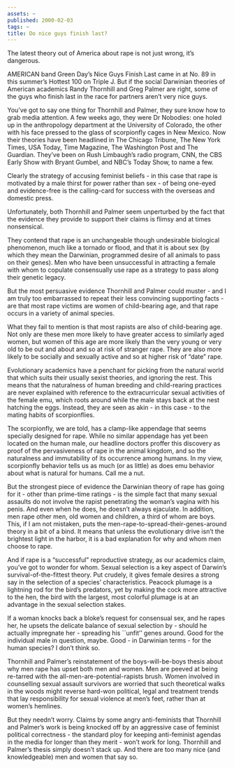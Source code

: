```yaml
---
assets: ~
published: 2000-02-03
tags: ~
title: Do nice guys finish last?
---
```

The latest theory out of America about rape is not just wrong, it’s
dangerous.

AMERICAN band Green Day’s Nice Guys Finish Last came in at No. 89 in
this summer’s Hottest 100 on Triple J. But if the social Darwinian
theories of American academics Randy Thornhill and Greg Palmer are
right, some of the guys who finish last in the race for partners aren’t
very nice guys.

You’ve got to say one thing for Thornhill and Palmer, they sure know how
to grab media attention. A few weeks ago, they were Dr Nobodies: one
holed up in the anthropology department at the University of Colorado,
the other with his face pressed to the glass of scorpionfly cages in New
Mexico. Now their theories have been headlined in The Chicago Tribune,
The New York Times, USA Today, Time Magazine, The Washington Post and
The Guardian. They’ve been on Rush Limbaugh’s radio program, CNN, the
CBS Early Show with Bryant Gumbel, and NBC’s Today Show, to name a few.

Clearly the strategy of accusing feminist beliefs - in this case that
rape is motivated by a male thirst for power rather than sex - of being
one-eyed and evidence-free is the calling-card for success with the
overseas and domestic press.

Unfortunately, both Thornhill and Palmer seem unperturbed by the fact
that the evidence they provide to support their claims is flimsy and at
times nonsensical.

They contend that rape is an unchangeable though undesirable biological
phenomenon, much like a tornado or flood, and that it is about sex (by
which they mean the Darwinian, programmed desire of all animals to pass
on their genes). Men who have been unsuccessful in attracting a female
with whom to copulate consensually use rape as a strategy to pass along
their genetic legacy.

But the most persuasive evidence Thornhill and Palmer could muster - and
I am truly too embarrassed to repeat their less convincing supporting
facts - are that most rape victims are women of child-bearing age, and
that rape occurs in a variety of animal species.

What they fail to mention is that most rapists are also of child-bearing
age. Not only are these men more likely to have greater access to
similarly aged women, but women of this age are more likely than the
very young or very old to be out and about and so at risk of stranger
rape. They are also more likely to be socially and sexually active and
so at higher risk of “date” rape.

Evolutionary academics have a penchant for picking from the natural
world that which suits their usually sexist theories, and ignoring the
rest. This means that the naturalness of human breeding and
child-rearing practices are never explained with reference to the
extracurricular sexual activities of the female emu, which roots around
while the male stays back at the nest hatching the eggs. Instead, they
are seen as akin - in this case - to the mating habits of scorpionflies.

The scorpionfly, we are told, has a clamp-like appendage that seems
specially designed for rape. While no similar appendage has yet been
located on the human male, our headline doctors proffer this discovery
as proof of the pervasiveness of rape in the animal kingdom, and so the
naturalness and immutability of its occurrence among humans. In my view,
scorpionfly behavior tells us as much (or as little) as does emu
behavior about what is natural for humans. Call me a nut.

But the strongest piece of evidence the Darwinian theory of rape has
going for it - other than prime-time ratings - is the simple fact that
many sexual assaults do not involve the rapist penetrating the woman’s
vagina with his penis. And even when he does, he doesn’t always
ejaculate. In addition, men rape other men, old women and children, a
third of whom are boys. This, if I am not mistaken, puts the
men-rape-to-spread-their-genes-around theory in a bit of a bind. It
means that unless the evolutionary drive isn’t the brightest light in
the harbor, it is a bad explanation for why and whom men choose to rape.

And if rape is a “successful” reproductive strategy, as our academics
claim, you’ve got to wonder for whom. Sexual selection is a key aspect
of Darwin’s survival-of-the-fittest theory. Put crudely, it gives female
desires a strong say in the selection of a species’ characteristics.
Peacock plumage is a lightning rod for the bird’s predators, yet by
making the cock more attractive to the hen, the bird with the largest,
most colorful plumage is at an advantage in the sexual selection stakes.

If a woman knocks back a bloke’s request for consensual sex, and he
rapes her, he upsets the delicate balance of sexual selection by -
should he actually impregnate her - spreading his \`\`unfit’’ genes
around. Good for the individual male in question, maybe. Good - in
Darwinian terms - for the human species? I don’t think so.

Thornhill and Palmer’s reinstatement of the boys-will-be-boys thesis
about why men rape has upset both men and women. Men are peeved at being
re-tarred with the all-men-are-potential-rapists brush. Women involved
in counselling sexual assault survivors are worried that such
theoretical walks in the woods might reverse hard-won political, legal
and treatment trends that lay responsibility for sexual violence at
men’s feet, rather than at women’s hemlines.

But they needn’t worry. Claims by some angry anti-feminists that
Thornhill and Palmer’s work is being knocked off by an aggressive case
of feminist political correctness - the standard ploy for keeping
anti-feminist agendas in the media for longer than they merit - won’t
work for long. Thornhill and Palmer’s thesis simply doesn’t stack up.
And there are too many nice (and knowledgeable) men and women that say
so.